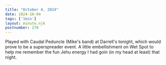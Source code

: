 ```yaml
---
title: "October 4, 2024"
date: 2024-10-04
tags: ['1min']
layout: minute.njk
postnumber: 278
---
```

Played with Caudal Peduncle (Mike's band) at Darrell's tonight, which would prove to be a superspreader event. A little embellishment on Wet Spot to help me remember the fun Jehu energy I had goin (in my head at least) that night. 